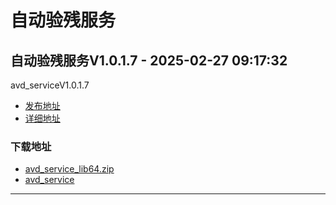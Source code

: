 # 自动验残服务
## 自动验残服务V1.0.1.7 - 2025-02-27 09:17:32
avd_serviceV1.0.1.7
*  [发布地址](https://github.com/jadehh/AutoValidDamage/releases/tag/avd_serviceV1.0.1.7)
*  [详细地址](https://github.com/jadehh/jadehh_file/releases/tag/avd_serviceV1.0.1.7)
### 下载地址
* [avd_service_lib64.zip](https://github.com/jadehh/jadehh_file/releases/download/avd_serviceV1.0.1.7/avd_service_lib64.zip)
* [avd_service](https://github.com/jadehh/jadehh_file/releases/download/avd_serviceV1.0.1.7/avd_service)
--------